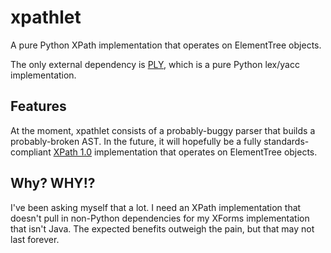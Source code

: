 xpathlet
========

A pure Python XPath implementation that operates on ElementTree objects.

The only external dependency is [PLY][1], which is a pure Python lex/yacc
implementation.

Features
--------

At the moment, xpathlet consists of a probably-buggy parser that builds a
probably-broken AST. In the future, it will hopefully be a fully
standards-compliant [XPath 1.0][2] implementation that operates on ElementTree
objects.

Why? WHY!?
----------

I've been asking myself that a lot. I need an XPath implementation that doesn't
pull in non-Python dependencies for my XForms implementation that isn't Java.
The expected benefits outweigh the pain, but that may not last forever.


[1]: http://www.dabeaz.com/ply/
[2]: http://www.w3.org/TR/xpath/
